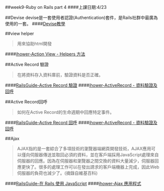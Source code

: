 ##week9-Ruby on Rails part 4
####上課日期:4/23

##Devise
devise是一套使用者認證(Authentication)套件，是Rails社群中最廣為使用的一套。
####[Devise教學](../rails/user.md)

##view helper
>用來協助html開發

####[ihower-Action View - Helpers 方法](https://ihower.tw/rails4/actionview-helpers.html)

##Active Record 驗證
>在將資料存入資料庫前，驗證資料是否正確。

####[RailsGuide-Active Record 驗證](http://rails.ruby.tw/active_record_validations.html)
####[ihower-ActiveRecord - 資料驗證及回呼](https://ihower.tw/rails4/activerecord-lifecycle.html)

##Active Record回呼
>如何在Active Record的生命週期中回應特定事件。

####[RailsGuide-Active Record 回呼](http://rails.ruby.tw/active_record_callbacks.html)
####[ihower-ActiveRecord - 資料驗證及回呼](https://ihower.tw/rails4/activerecord-lifecycle.html)

##Ajax
>AJAX指的是一套綜合了多項技術的瀏覽器端網頁開發技術，AJAX應用可以僅向伺服器傳送並取回必須的資料，並在客戶端採用JavaScript處理來自伺服器的回應。因為在伺服器和瀏覽器之間交換的資料大量減少，伺服器回應更快了。很多的處理工作可以在發出請求的客戶端機器上完成，因此Web伺服器的負荷也減少了。(摘錄自維基百科)

####[RailsGuide-在 Rails 使用 JavaScript](http://rails.ruby.tw/working_with_javascript_in_rails.html)
####[ihower-Ajax 應用程式](https://ihower.tw/rails4/ajax.html)
